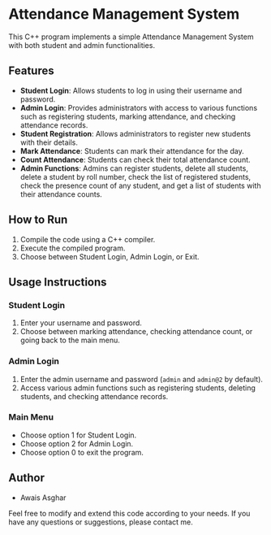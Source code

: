 # Attendance Management System

This C++ program implements a simple Attendance Management System with both student and admin functionalities.

## Features

- **Student Login**: Allows students to log in using their username and password.
- **Admin Login**: Provides administrators with access to various functions such as registering students, marking attendance, and checking attendance records.
- **Student Registration**: Allows administrators to register new students with their details.
- **Mark Attendance**: Students can mark their attendance for the day.
- **Count Attendance**: Students can check their total attendance count.
- **Admin Functions**: Admins can register students, delete all students, delete a student by roll number, check the list of registered students, check the presence count of any student, and get a list of students with their attendance counts.

## How to Run

1. Compile the code using a C++ compiler.
2. Execute the compiled program.
3. Choose between Student Login, Admin Login, or Exit.

## Usage Instructions

### Student Login

1. Enter your username and password.
2. Choose between marking attendance, checking attendance count, or going back to the main menu.

### Admin Login

1. Enter the admin username and password (`admin` and `admin@2` by default).
2. Access various admin functions such as registering students, deleting students, and checking attendance records.

### Main Menu

- Choose option 1 for Student Login.
- Choose option 2 for Admin Login.
- Choose option 0 to exit the program.

## Author

- Awais Asghar

Feel free to modify and extend this code according to your needs. If you have any questions or suggestions, please contact me.
